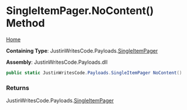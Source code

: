 # SingleItemPager\.NoContent\(\) Method

[Home](../../../README.md)

**Containing Type**: JustinWritesCode\.Payloads\.[SingleItemPager](../README.md)

**Assembly**: JustinWritesCode\.Payloads\.dll

```csharp
public static JustinWritesCode.Payloads.SingleItemPager NoContent()
```

### Returns

JustinWritesCode\.Payloads\.[SingleItemPager](../README.md)

